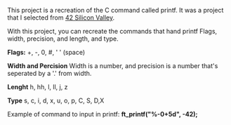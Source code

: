 This project is a recreation of the C command called printf. It was a project that I selected from [42 Silicon Valley](https://www.42.us.org/).

With this project, you can recreate the commands that hand printf Flags, width, precision, and length, and type.

<b>Flags:</b>
+, -, 0, #, ' ' (space)

<b>Width and Percision</b>
Width is a number, and precision is a number that's seperated by a '.' from width.

<b>Lenght</b>
h, hh, l, ll, j, z

<b>Type</b>
s, c, i, d, x, u, o, p, C, S, D,X

Example of command to input in printf:
<b>ft_printf("%-0+5d", -42); </b>
